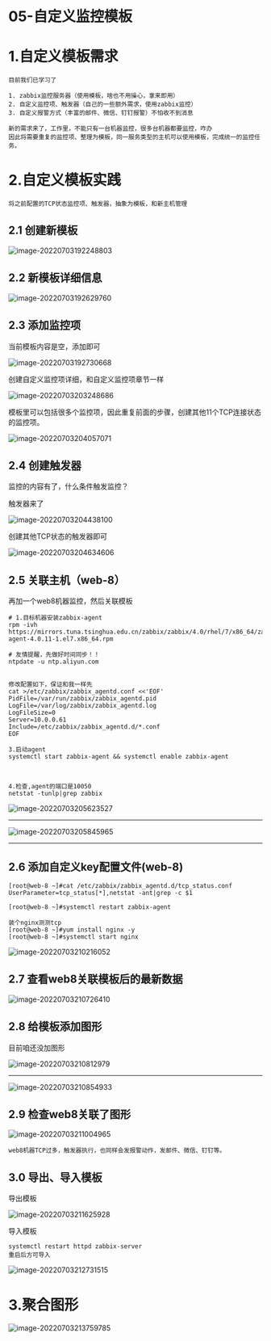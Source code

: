 # 05-自定义监控模板

# 1.自定义模板需求

```
目前我们已学习了

1. zabbix监控服务器（使用模板，啥也不用操心，拿来即用）
2. 自定义监控项、触发器（自己的一些额外需求，使用zabbix监控）
3. 自定义报警方式（丰富的邮件、微信、钉钉报警）不怕收不到消息

新的需求来了，工作里，不能只有一台机器监控，很多台机器都要监控，咋办
因此将需要重复的监控项、整理为模板，同一服务类型的主机可以使用模板，完成统一的监控任务。
```

# 2.自定义模板实践

```
将之前配置的TCP状态监控项、触发器，抽象为模板，和新主机管理
```

## 2.1 创建新模板

![image-20220703192248803](http://book.bikongge.com/sre/2024-linux/image-20220703192248803.png)

## 2.2 新模板详细信息

![image-20220703192629760](http://book.bikongge.com/sre/2024-linux/image-20220703192629760.png)

## 2.3 添加监控项

当前模板内容是空，添加即可

![image-20220703192730668](http://book.bikongge.com/sre/2024-linux/image-20220703192730668.png)

创建自定义监控项详细，和自定义监控项章节一样

![image-20220703203248686](http://book.bikongge.com/sre/2024-linux/image-20220703203248686.png)

模板里可以包括很多个监控项，因此重复前面的步骤，创建其他11个TCP连接状态的监控项。

![image-20220703204057071](http://book.bikongge.com/sre/2024-linux/image-20220703204057071.png)

## 2.4 创建触发器

监控的内容有了，什么条件触发监控？

触发器来了

![image-20220703204438100](http://book.bikongge.com/sre/2024-linux/image-20220703204438100.png)

创建其他TCP状态的触发器即可

![image-20220703204634606](http://book.bikongge.com/sre/2024-linux/image-20220703204634606.png)

## 2.5 关联主机（web-8）

再加一个web8机器监控，然后关联模板

```
# 1.目标机器安装zabbix-agent 
rpm -ivh https://mirrors.tuna.tsinghua.edu.cn/zabbix/zabbix/4.0/rhel/7/x86_64/zabbix-agent-4.0.11-1.el7.x86_64.rpm

# 友情提醒，先做好时间同步！！
ntpdate -u ntp.aliyun.com


修改配置如下，保证和我一样先
cat >/etc/zabbix/zabbix_agentd.conf <<'EOF'
PidFile=/var/run/zabbix/zabbix_agentd.pid 
LogFile=/var/log/zabbix/zabbix_agentd.log
LogFileSize=0
Server=10.0.0.61
Include=/etc/zabbix/zabbix_agentd.d/*.conf
EOF

3.启动agent
systemctl start zabbix-agent && systemctl enable zabbix-agent



4.检查,agent的端口是10050
netstat -tunlp|grep zabbix
```

![image-20220703205623527](http://book.bikongge.com/sre/2024-linux/image-20220703205623527.png)

------

![image-20220703205845965](http://book.bikongge.com/sre/2024-linux/image-20220703205845965.png)

------

## 2.6 添加自定义key配置文件(web-8)

```
[root@web-8 ~]#cat /etc/zabbix/zabbix_agentd.d/tcp_status.conf 
UserParameter=tcp_status[*],netstat -ant|grep -c $1

[root@web-8 ~]#systemctl restart zabbix-agent

装个nginx测测tcp
[root@web-8 ~]#yum install nginx -y
[root@web-8 ~]#systemctl start nginx
```

![image-20220703210216052](http://book.bikongge.com/sre/2024-linux/image-20220703210216052.png)

## 2.7 查看web8关联模板后的最新数据

![image-20220703210726410](http://book.bikongge.com/sre/2024-linux/image-20220703210726410.png)

## 2.8 给模板添加图形

目前咱还没加图形

![image-20220703210812979](http://book.bikongge.com/sre/2024-linux/image-20220703210812979.png)

------

![image-20220703210854933](http://book.bikongge.com/sre/2024-linux/image-20220703210854933.png)

## 2.9 检查web8关联了图形

![image-20220703211004965](http://book.bikongge.com/sre/2024-linux/image-20220703211004965.png)

```
web8机器TCP过多，触发器执行，也同样会发报警动作，发邮件、微信、钉钉等。
```

## 3.0 导出、导入模板

导出模板

![image-20220703211625928](http://book.bikongge.com/sre/2024-linux/image-20220703211625928.png)

导入模板

```
systemctl restart httpd zabbix-server
重启后方可导入
```

![image-20220703212731515](http://book.bikongge.com/sre/2024-linux/image-20220703212731515.png)

# 3.聚合图形

![image-20220703213759785](http://book.bikongge.com/sre/2024-linux/image-20220703213759785.png)
